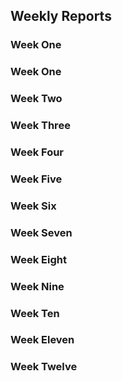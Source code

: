 ## Weekly Reports

### Week One


### Week One


### Week Two


### Week Three


### Week Four


### Week Five


### Week Six


### Week Seven


### Week Eight


### Week Nine


### Week Ten


### Week Eleven


### Week Twelve

